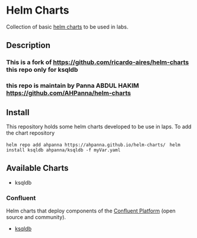 # Helm Charts

Collection of basic [helm charts](https://helm.sh) to be used in labs.

## Description
### This is a fork of https://github.com/ricardo-aires/helm-charts this repo only for ksqldb
### this repo is maintain by Panna ABDUL HAKIM https://github.com/AHPanna/helm-charts
## Install

This repository holds some helm charts developed to be use in laps. To add the chart repository

```helm repo add ahpanna https://ahpanna.github.io/helm-charts/```
``` helm install ksqldb ahpanna/ksqldb -f myVar.yaml```


## Available Charts
- ksqldb

### Confluent

Helm charts that deploy components of the [Confluent Platform](https://www.confluent.io/product/confluent-platform) (open source and community).


- [ksqldb](./charts/ksqldb/)
